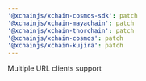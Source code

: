 ```yaml
---
'@xchainjs/xchain-cosmos-sdk': patch
'@xchainjs/xchain-mayachain': patch
'@xchainjs/xchain-thorchain': patch
'@xchainjs/xchain-cosmos': patch
'@xchainjs/xchain-kujira': patch
---
```


Multiple URL clients support

